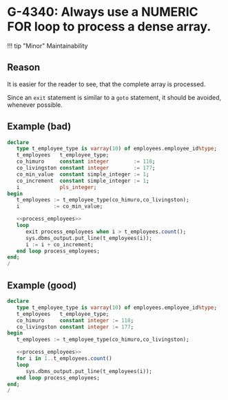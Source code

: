 # G-4340: Always use a NUMERIC FOR loop to process a dense array.

!!! tip "Minor"
    Maintainability

## Reason

It is easier for the reader to see, that the complete array is processed.

Since an `exit` statement is similar to a `goto` statement, 
it should be avoided, whenever possible.

## Example (bad)

``` sql
declare
   type t_employee_type is varray(10) of employees.employee_id%type;
   t_employees   t_employee_type;
   co_himuro     constant integer        := 118;
   co_livingston constant integer        := 177;
   co_min_value  constant simple_integer := 1;
   co_increment  constant simple_integer := 1;
   i             pls_integer;
begin
   t_employees := t_employee_type(co_himuro,co_livingston);
   i           := co_min_value;

   <<process_employees>>
   loop
      exit process_employees when i > t_employees.count();
      sys.dbms_output.put_line(t_employees(i));
      i := i + co_increment;
   end loop process_employees;
end;
/
```

## Example (good)

``` sql
declare
   type t_employee_type is varray(10) of employees.employee_id%type;
   t_employees   t_employee_type;
   co_himuro     constant integer := 118;
   co_livingston constant integer := 177;
begin
   t_employees := t_employee_type(co_himuro,co_livingston);

   <<process_employees>>
   for i in 1..t_employees.count()
   loop
      sys.dbms_output.put_line(t_employees(i));
   end loop process_employees;
end;
/
```